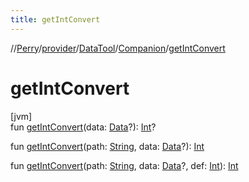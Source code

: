 ```yaml
---
title: getIntConvert
---
```

//[Perry](../../../../index.html)/[provider](../../index.html)/[DataTool](../index.html)/[Companion](index.html)/[getIntConvert](get-int-convert.html)



# getIntConvert



[jvm]\
fun [getIntConvert](get-int-convert.html)(data: [Data](../../-data/index.html)?): [Int](https://kotlinlang.org/api/latest/jvm/stdlib/kotlin/-int/index.html)?

fun [getIntConvert](get-int-convert.html)(path: [String](https://kotlinlang.org/api/latest/jvm/stdlib/kotlin/-string/index.html), data: [Data](../../-data/index.html)?): [Int](https://kotlinlang.org/api/latest/jvm/stdlib/kotlin/-int/index.html)

fun [getIntConvert](get-int-convert.html)(path: [String](https://kotlinlang.org/api/latest/jvm/stdlib/kotlin/-string/index.html), data: [Data](../../-data/index.html)?, def: [Int](https://kotlinlang.org/api/latest/jvm/stdlib/kotlin/-int/index.html)): [Int](https://kotlinlang.org/api/latest/jvm/stdlib/kotlin/-int/index.html)




